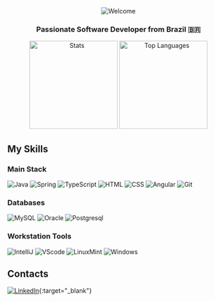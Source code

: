 <div align="center">
  <img
    src="http://readme-typing-svg.herokuapp.com?font=Righteous&size=30&pause=1000&color=DADADA&background=48CFD400&center=true&vCenter=true&random=false&width=435&lines=Welcome+%F0%9F%91%8B;I'm+Tiago+Boaventura+Miranda!"
    alt="Welcome"
  />

  <h3>Passionate Software Developer from Brazil 🇧🇷</h3>
</div>

<div align="center">
  <img
    height="200"
    src="https://github-readme-stats.vercel.app/api?username=tgobmdev&show_icons=true&theme=aura"
    alt="Stats"
  />
  <img
    height="200"
    src="https://github-readme-stats.vercel.app/api/top-langs/?username=tgobmdev&hide_progress=true&theme=aura"
    alt="Top Languages"
  />
</div>

## My Skills

### Main Stack
![Java](https://img.shields.io/badge/Java-ED8B00?style=for-the-badge&logo=openjdk&logoColor=white)
![Spring](https://img.shields.io/badge/Spring-6DB33F?style=for-the-badge&logo=spring&logoColor=white)
![TypeScript](https://img.shields.io/badge/TypeScript-007ACC?style=for-the-badge&logo=typescript&logoColor=white)
![HTML](https://img.shields.io/badge/HTML5-E34F26?style=for-the-badge&logo=html5&logoColor=white)
![CSS](https://img.shields.io/badge/CSS3-1572B6?style=for-the-badge&logo=css3&logoColor=white)
![Angular](https://img.shields.io/badge/Angular-DD0031?style=for-the-badge&logo=angular&logoColor=white)
![Git](https://img.shields.io/badge/GIT-E44C30?style=for-the-badge&logo=git&logoColor=white)

### Databases
![MySQL](https://img.shields.io/badge/MySQL-005C84?style=for-the-badge&logo=mysql&logoColor=white)
![Oracle](https://img.shields.io/badge/Oracle-F80000?style=for-the-badge&logo=Oracle&logoColor=white)
![Postgresql](https://img.shields.io/badge/PostgreSQL-316192?style=for-the-badge&logo=postgresql&logoColor=white)

### Workstation Tools
![IntelliJ](https://img.shields.io/badge/IntelliJ_IDEA-000000.svg?style=for-the-badge&logo=intellij-idea&logoColor=white)
![VScode](https://img.shields.io/badge/vscode-4285F4?style=for-the-badge&logo=vscode&logoColor=white)
![LinuxMint](https://img.shields.io/badge/Linux_Mint-87CF3E?style=for-the-badge&logo=linux-mint&logoColor=white)
![Windows](https://img.shields.io/badge/Windows-0078D6?style=for-the-badge&logo=windows&logoColor=white)

## Contacts
[![LinkedIn](https://img.shields.io/badge/-LinkedIn-%230077B5?style=for-the-badge&logo=linkedin&logoColor=white)](https://www.linkedin.com/in/tiago-boaventura-miranda-229131205/){:target="_blank"}
